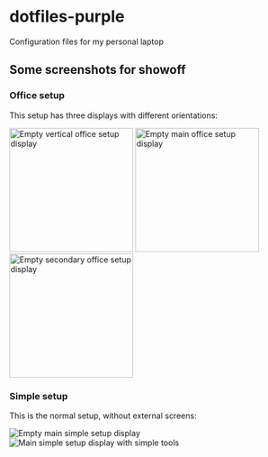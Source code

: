 # dotfiles-purple
Configuration files for my personal laptop

## Some screenshots for showoff
### Office setup
This setup has three displays with different orientations:

<img alt="Empty vertical office setup display" src="https://github.com/dark-beep-boop/dotfiles-purple/blob/6ec6a95727d1a6bccad614e8084cbfb710ecfd3f/assets/screenshots/vertical" width="220">  <img alt="Empty main office setup display" src="https://github.com/dark-beep-boop/dotfiles-purple/blob/6ec6a95727d1a6bccad614e8084cbfb710ecfd3f/assets/screenshots/horizontal-main" height="220">  <img alt="Empty secondary office setup display" src="https://github.com/dark-beep-boop/dotfiles-purple/blob/6ec6a95727d1a6bccad614e8084cbfb710ecfd3f/assets/screenshots/horizontal-secondary" height="220">

### Simple setup
This is the normal setup, without external screens:

<img alt="Empty main simple setup display" src="https://github.com/dark-beep-boop/dotfiles-purple/blob/0b737dcca326ce5b92c2d74724d56df5a19e7a48/assets/screenshots/simple-main">

<img alt="Main simple setup display with simple tools" src="https://github.com/dark-beep-boop/dotfiles-purple/blob/0b737dcca326ce5b92c2d74724d56df5a19e7a48/assets/screenshots/showoff">
